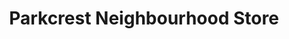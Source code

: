 ---
title: "Parkcrest Neighbourhood Store"
url: /kamloops/parkcrest-neighbourhood-store/
shop: convenience
---